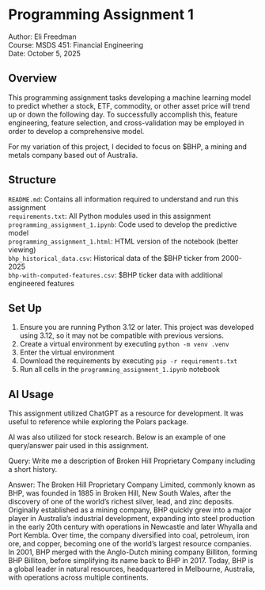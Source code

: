 # Programming Assignment 1

Author: Eli Freedman<br>
Course: MSDS 451: Financial Engineering<br>
Date: October 5, 2025

## Overview

This programming assignment tasks developing a machine learning model to predict whether a stock, ETF, commodity, or other asset price will trend up or down the following day. To successfully accomplish this, feature engineering, feature selection, and cross-validation may be employed in order to develop a comprehensive model.

For my variation of this project, I decided to focus on $BHP, a mining and metals company based out of Australia.

## Structure

`README.md`: Contains all information required to understand and run this assignment<br>
`requirements.txt`: All Python modules used in this assignment<br>
`programming_assignment_1.ipynb`: Code used to develop the predictive model<br>
`programming_assignment_1.html`: HTML version of the notebook (better viewing)<br>
`bhp_historical_data.csv`: Historical data of the $BHP ticker from 2000-2025<br>
`bhp-with-computed-features.csv`: $BHP ticker data with additional engineered features

## Set Up

1. Ensure you are running Python 3.12 or later. This project was developed using 3.12, so it may not be compatible with previous versions.
2. Create a virtual environment by executing `python -m venv .venv`
3. Enter the virtual environment
4. Download the requirements by executing `pip -r requirements.txt`
5. Run all cells in the `programming_assignment_1.ipynb` notebook

## AI Usage

This assignment utilized ChatGPT as a resource for development. It was useful to reference while exploring the Polars package.

AI was also utilized for stock research. Below is an example of one query/answer pair used in this assignment.

Query: Write me a description of Broken Hill Proprietary Company including a short history.

Answer: The Broken Hill Proprietary Company Limited, commonly known as BHP, was founded in 1885 in Broken Hill, New South Wales, after the discovery of one of the world’s richest silver, lead, and zinc deposits. Originally established as a mining company, BHP quickly grew into a major player in Australia’s industrial development, expanding into steel production in the early 20th century with operations in Newcastle and later Whyalla and Port Kembla. Over time, the company diversified into coal, petroleum, iron ore, and copper, becoming one of the world’s largest resource companies. In 2001, BHP merged with the Anglo-Dutch mining company Billiton, forming BHP Billiton, before simplifying its name back to BHP in 2017. Today, BHP is a global leader in natural resources, headquartered in Melbourne, Australia, with operations across multiple continents.